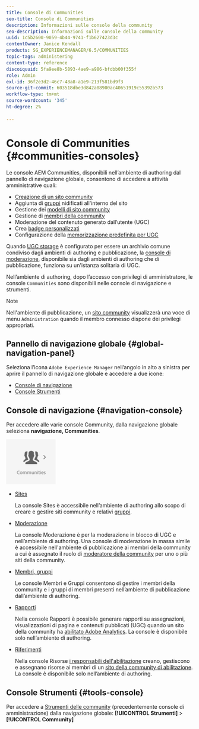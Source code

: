 ```yaml
---
title: Console di Communities
seo-title: Console di Communities
description: Informazioni sulle console della community
seo-description: Informazioni sulle console della community
uuid: 1c5b2600-9059-4b44-9741-f1b627423d3c
contentOwner: Janice Kendall
products: SG_EXPERIENCEMANAGER/6.5/COMMUNITIES
topic-tags: administering
content-type: reference
discoiquuid: 5fa9ee8b-5893-4ae9-a986-bfdbb00f355f
role: Admin
exl-id: 36f2e3d2-46c7-48a8-a1e9-213f581bd9f3
source-git-commit: 603518dbe3d842a08900ac40651919c55392b573
workflow-type: tm+mt
source-wordcount: '345'
ht-degree: 2%

---
```


# Console di Communities {#communities-consoles}

Le console AEM Communities, disponibili nell’ambiente di authoring dal pannello di navigazione globale, consentono di accedere a attività amministrative quali:

* [Creazione di un sito community](sites-console.md)
* Aggiunta di [gruppi](groups.md) nidificati all&#39;interno del sito
* Gestione dei [modelli di sito community](sites.md)
* Gestione di [membri della community](members.md)
* [](moderate-ugc.md) Moderazione del contenuto generato dall’utente (UGC)
* Crea [badge personalizzati](badges.md)
* Configurazione della [memorizzazione predefinita per UGC](srp-config.md)

Quando [UGC storage](working-with-srp.md) è configurato per essere un archivio comune condiviso dagli ambienti di authoring e pubblicazione, la [console di moderazione](moderation.md), disponibile sia dagli ambienti di authoring che di pubblicazione, funziona su un&#39;istanza solitaria di UGC.

Nell’ambiente di authoring, dopo l’accesso con privilegi di amministratore, le console `Communities` sono disponibili nelle console di navigazione e strumenti.

>[!NOTE]
>
>Nell&#39;ambiente di pubblicazione, un [sito community](sites-console.md) visualizzerà una voce di menu `Administration` quando il membro connesso dispone dei privilegi appropriati.

## Pannello di navigazione globale {#global-navigation-panel}

Seleziona l’icona `Adobe Experience Manager` nell’angolo in alto a sinistra per aprire il pannello di navigazione globale e accedere a due icone:

* [Console di navigazione](#navigation-console)
* [Console Strumenti](tools.md)

## Console di navigazione {#navigation-console}

Per accedere alle varie console Community, dalla navigazione globale seleziona **navigazione, Communities**.

![community](assets/communities.png)

* [Sites](sites-console.md)

   La console Sites è accessibile nell’ambiente di authoring allo scopo di creare e gestire siti community e relativi [gruppi](groups.md).

* [Moderazione](moderation.md)

   La console Moderazione è per la moderazione in blocco di UGC e nell’ambiente di authoring. Una console di moderazione in massa simile è accessibile nell&#39;ambiente di pubblicazione ai membri della community a cui è assegnato il ruolo di [moderatore della community](users.md#publishenvironmentusersandgroups) per uno o più siti della community.

* [Membri, gruppi](members.md)

   Le console Membri e Gruppi consentono di gestire i membri della community e i gruppi di membri presenti nell’ambiente di pubblicazione dall’ambiente di authoring.

* [Rapporti](reports.md)

   Nella console Rapporti è possibile generare rapporti su assegnazioni, visualizzazioni di pagina e contenuti pubblicati (UGC) quando un sito della community ha [abilitato Adobe Analytics](sites-console.md#analytics). La console è disponibile solo nell’ambiente di authoring.

* [Riferimenti](resources.md)

   Nella console Risorse [i responsabili dell&#39;abilitazione](enablement.md#communitymanagers) creano, gestiscono e assegnano risorse ai membri di un [sito della community di abilitazione](overview.md#enablement-community). La console è disponibile solo nell’ambiente di authoring.

## Console Strumenti {#tools-console}

Per accedere a [Strumenti delle community](tools.md) (precedentemente console di amministrazione) dalla navigazione globale: **[!UICONTROL Strumenti]** > **[!UICONTROL Community]**
